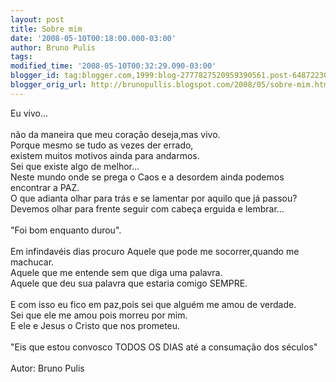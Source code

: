 ```yaml
---
layout: post
title: Sobre mim
date: '2008-05-10T00:18:00.000-03:00'
author: Bruno Pulis
tags: 
modified_time: '2008-05-10T00:32:29.090-03:00'
blogger_id: tag:blogger.com,1999:blog-2777827520959390561.post-6487223044453020415
blogger_orig_url: http://brunopullis.blogspot.com/2008/05/sobre-mim.html
---
```


Eu vivo...<br /><br />não da maneira que meu coração deseja,mas vivo.<br />Porque mesmo se tudo as vezes der errado,<br />existem muitos motivos ainda para andarmos.<br />Sei que existe algo de melhor...<br />Neste mundo onde se prega o Caos e a desordem ainda podemos encontrar a PAZ.<br />O que adianta olhar para trás e se lamentar por aquilo que já passou?<br />Devemos olhar para frente seguir com cabeça erguida e lembrar...<br /><br />"Foi bom enquanto durou".<br /><br />Em infindavéis dias procuro Aquele que pode me socorrer,quando me machucar.<br />Aquele que me entende sem que diga uma palavra.<br />Aquele que deu sua palavra que estaria comigo SEMPRE.<br /><br />E com isso eu fico em paz,pois sei que alguém me amou de verdade.<br />Sei que ele me amou pois morreu por mim.<br />E ele e Jesus o Cristo que nos prometeu.<br /><br />"Eis que estou convosco TODOS OS DIAS até a consumação dos séculos"<br /><br />Autor: Bruno Pulis